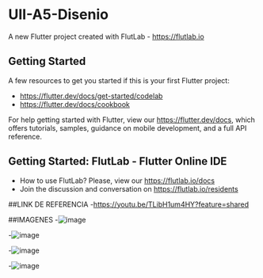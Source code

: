 # UII-A5-Disenio

A new Flutter project created with FlutLab - https://flutlab.io

## Getting Started

A few resources to get you started if this is your first Flutter project:

- https://flutter.dev/docs/get-started/codelab
- https://flutter.dev/docs/cookbook

For help getting started with Flutter, view our
https://flutter.dev/docs, which offers tutorials,
samples, guidance on mobile development, and a full API reference.

## Getting Started: FlutLab - Flutter Online IDE

- How to use FlutLab? Please, view our https://flutlab.io/docs
- Join the discussion and conversation on https://flutlab.io/residents


##LINK DE REFERENCIA
-https://youtu.be/TLibH1um4HY?feature=shared

##IMAGENES
-![image](https://github.com/BeltranJ128/UII_A5_Disenio/assets/143763139/57284b9c-3853-415a-b339-50fa8c06ed93)

-![image](https://github.com/BeltranJ128/UII_A5_Disenio/assets/143763139/14eb4408-8293-4a4d-9254-042f19c387ef)

-![image](https://github.com/BeltranJ128/UII_A5_Disenio/assets/143763139/12570ca1-d4df-4152-8541-fc4f8912aa27)

-![image](https://github.com/BeltranJ128/UII_A5_Disenio/assets/143763139/920d86e2-efd8-420f-8e49-4568f968e38e)

